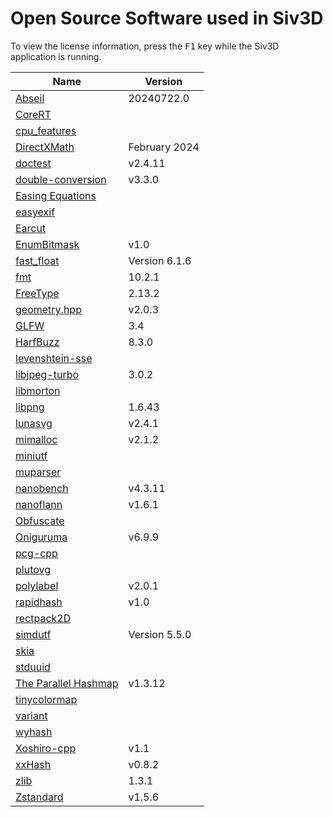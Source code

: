 # Open Source Software used in Siv3D

To view the license information, press the <kbd>F1</kbd> key while the Siv3D application is running.

Name | Version
--- | ---
[Abseil](https://github.com/abseil/abseil-cpp) | 20240722.0
[CoreRT](https://github.com/dotnet/corert) | 
[cpu_features](https://github.com/google/cpu_features) | 
[DirectXMath](https://github.com/microsoft/DirectXMath) | February 2024
[doctest](https://github.com/doctest/doctest) | v2.4.11
[double-conversion](https://github.com/google/double-conversion) | v3.3.0
[Easing Equations](http://robertpenner.com/easing/) | 
[easyexif](https://github.com/mayanklahiri/easyexif) | 
[Earcut](https://github.com/mapbox/earcut.hpp) | 
[EnumBitmask](https://github.com/Reputeless/EnumBitmask) | v1.0
[fast_float](https://github.com/fastfloat/fast_float) | Version 6.1.6
[fmt](https://github.com/fmtlib/fmt) | 10.2.1
[FreeType](https://www.freetype.org/) | 2.13.2
[geometry.hpp](https://github.com/mapbox/geometry.hpp) | v2.0.3
[GLFW](https://github.com/glfw/glfw) | 3.4
[HarfBuzz](https://github.com/harfbuzz/harfbuzz) | 8.3.0
[levenshtein-sse](https://github.com/addaleax/levenshtein-sse) | 
[libjpeg-turbo](https://github.com/libjpeg-turbo/libjpeg-turbo) | 3.0.2
[libmorton](https://github.com/Forceflow/libmorton) | 
[libpng](http://www.libpng.org/pub/png/libpng.html) | 1.6.43
[lunasvg](https://github.com/sammycage/lunasvg) | v2.4.1
[mimalloc](https://github.com/microsoft/mimalloc) | v2.1.2
[miniutf](https://github.com/dropbox/miniutf) | 
[muparser](https://github.com/beltoforion/muparser) | 
[nanobench](https://github.com/martinus/nanobench) | v4.3.11
[nanoflann](https://github.com/jlblancoc/nanoflann) | v1.6.1
[Obfuscate](https://github.com/adamyaxley/Obfuscate) | 
[Oniguruma](https://github.com/kkos/oniguruma) | v6.9.9
[pcg-cpp](https://github.com/imneme/pcg-cpp) | 
[plutovg](https://github.com/sammycage/plutovg) | 
[polylabel](https://github.com/mapbox/polylabel) | v2.0.1
[rapidhash](https://github.com/Nicoshev/rapidhash) | v1.0
[rectpack2D](https://github.com/TeamHypersomnia/rectpack2D) | 
[simdutf](https://github.com/simdutf/simdutf) | Version 5.5.0
[skia](https://github.com/google/skia) |
[stduuid](https://github.com/mariusbancila/stduuid) | 
[The Parallel Hashmap](https://github.com/greg7mdp/parallel-hashmap) | v1.3.12
[tinycolormap](https://github.com/yuki-koyama/tinycolormap) | 
[variant](https://github.com/mapbox/variant) | 
[wyhash](https://github.com/wangyi-fudan/wyhash) | 
[Xoshiro-cpp](https://github.com/Reputeless/Xoshiro-cpp) | v1.1
[xxHash](https://github.com/Cyan4973/xxHash) | v0.8.2
[zlib](https://www.zlib.net/) | 1.3.1
[Zstandard](https://github.com/facebook/zstd) | v1.5.6
